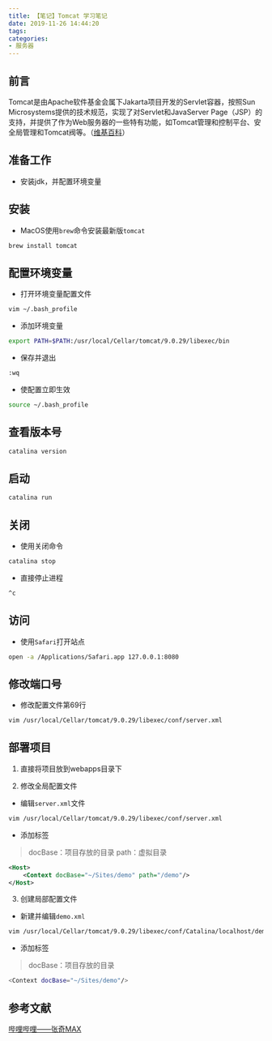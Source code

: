 ```yaml
---
title: 【笔记】Tomcat 学习笔记
date: 2019-11-26 14:44:20
tags:
categories:
- 服务器
---
```


## 前言

Tomcat是由Apache软件基金会属下Jakarta项目开发的Servlet容器，按照Sun Microsystems提供的技术规范，实现了对Servlet和JavaServer Page（JSP）的支持，并提供了作为Web服务器的一些特有功能，如Tomcat管理和控制平台、安全局管理和Tomcat阀等。（[维基百科](https://zh.wikipedia.org/wiki/Apache_Tomcat)）

<!-- more -->

## 准备工作

- 安装jdk，并配置环境变量

## 安装

- MacOS使用`brew`命令安装最新版`tomcat`

``` bash
brew install tomcat
```

## 配置环境变量

- 打开环境变量配置文件

``` bash
vim ~/.bash_profile
```

- 添加环境变量

``` bash
export PATH=$PATH:/usr/local/Cellar/tomcat/9.0.29/libexec/bin
```

- 保存并退出

``` bash
:wq
```

- 使配置立即生效

``` bash
source ~/.bash_profile
```

## 查看版本号

``` bash
catalina version
```

## 启动

``` bash
catalina run
```

## 关闭

- 使用关闭命令

``` bash
catalina stop
```

- 直接停止进程

``` bash
^c
```

## 访问

- 使用`Safari`打开站点

``` bash
open -a /Applications/Safari.app 127.0.0.1:8080
```

## 修改端口号

- 修改配置文件第69行

``` bash
vim /usr/local/Cellar/tomcat/9.0.29/libexec/conf/server.xml
```

## 部署项目

1. 直接将项目放到webapps目录下

2. 修改全局配置文件

- 编辑`server.xml`文件

``` bash
vim /usr/local/Cellar/tomcat/9.0.29/libexec/conf/server.xml
```

- 添加标签

> docBase：项目存放的目录
> path：虚拟目录

``` xml
<Host>
    <Context docBase="~/Sites/demo" path="/demo"/>
</Host>
```

3. 创建局部配置文件

- 新建并编辑`demo.xml`

``` bash
vim /usr/local/Cellar/tomcat/9.0.29/libexec/conf/Catalina/localhost/demo.xml
```

- 添加标签

> docBase：项目存放的目录

``` bash
<Context docBase="~/Sites/demo"/>
```

## 参考文献

[哔哩哔哩——张奇MAX](https://www.bilibili.com/video/av70420291)
